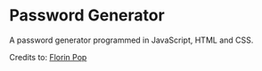 # Password Generator
A password generator programmed in JavaScript, HTML and CSS.

Credits to: [Florin Pop](https://www.youtube.com/watch?v=dtKciwk_si4)
